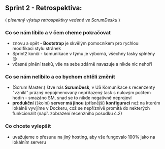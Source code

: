 ## __Sprint 2 - Retrospektiva:__

( _písemný výstup retrospektivy vedené ve ScrumDesku_ )

### Co se nám líbilo a v čem cheme pokračovat
  * znovu a opět - __Bootstrap__ je skvělým pomocníkem pro rychlou modifikaci stylu stránek
  * Sprint2 končí - komunikace v týmu je výborná, všechny tasky splněny 😊
  * včasné plnění tasků, vše na sebe zdárně navazuje a nikde nic nehoří

### Co se nám nelíbilo a co bychom chtěli změnit
  * (Scrum Master:) štve nás __ScrumDesk__, v US Komunikace s recenzenty "vznikl" prázný nepojmenovaný nepřiřazený task s nulovým počtem hodin - smazáno SM, snad se to nikde negativně neprojeví
  * __produkční__ (školní) __server má jinou__ (přísnější) __konfiguraci__ než na kterém lokálně vyvíjíme v Dockeru, což se nepříznívě promítá do nekterých funkcionalit (např. zobrazení recenzního posudku č.2)

### Co chcete vylepšit
  * uvažujeme o přesunu na jiný hosting, aby vše fungovalo 100% jako na lokálním serveru